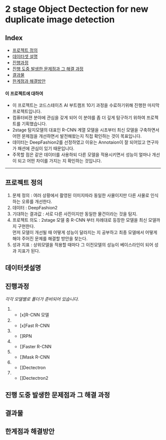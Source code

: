 # 2 stage Object Dectection for new duplicate image detection

## Index
  - [프로젝트 정의](#프로젝트정의) 
  - [데이터셋 설명](#데이터셋설명)
  - [진행과정](#진행과정)
  - [진행 도중 발생한 문제점과 그 해결 과정](#진행도중발생한문제점과그해결과정)
  - [결과물](#결과물)
  - [한계점과 해결방안](#한계점과해결방안)


#### 이 프로젝트에 대하여
<!--Wirte one paragraph of project description -->  
 - 이 프로젝트는 코드스테이츠 AI 부트캠프 10기 과정을 수료하기위해 진행한 마지막 프로젝트입니다.
 - 컴퓨터비젼 분야에 관심을 갖게 되어 이 분야를 좀 더 깊게 탐구하기 위하여 프로젝트를 기획했습니다.
 - 2stage 탐지모델의 대표인 R-CNN 계열 모델을 시초부터 최신 모델을 구축하면서 어떤 문제점을 개선하면서 발전해왔는지 직접 확인하는 것이 목표입니다.
 - 데이터는 DeepFashion2를 선정하였고 이유는 Annotaion이 잘 되어있고 연구자가 패션에 관심이 있기 때문입니다.
 - 주목할 점은 같은 데이터를 사용하되 다른 모델을 적용시키면서 성능이 얼마나 개선이 되고 어떤 차이를 가지는 지 확인하는 것입니다. 

*****

## 프로젝트 정의 
1. 문제 정의 : 여러 상황에서 촬영된 이미지따라 동일한 사물이지만 다른 사물로 인식하는 오류를 개선한다. 
2. 데이터 : DeepFashion2
3. 기대하는 결과값 : 서로 다른 사진이지만 동일한 물건이라는 것을 탐지.
4. 프로젝트 의도 : 2stage 모델 중 R-CNN 부터 차례대로 등장한 모델을 최신 모델까지 구현한다. </br> 
   먼저 모델이 개선될 때 어떻게 성능이 달라지는 지 공부하고 최종 모델에서 어떻게 해야 주어진 문제를 해결할 방안을 찾는다.
5. 성과 지표 : 상위모델을 적용할 때마다 그 이전모델의 성능이 베이스라인이 되어 성과 지표가 된다.


## 데이터셋설명 


## 진행과정
*각각 모델별로 폴더가 준비되어 있습니다.*
1. - [x]R-CNN 모델
2. - [x]Fast R-CNN
3. - []RPN
4. - []Faster R-CNN
5. - []Mask R-CNN
6. - []Dectectron
7. - []Dectectron2

## 진행 도중 발생한 문제점과 그 해결 과정

## 결과물

## 한계점과 해결방안
